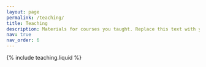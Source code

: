 ```yaml
---
layout: page
permalink: /teaching/
title: Teaching
description: Materials for courses you taught. Replace this text with your description.
nav: true
nav_order: 6
---
```

{% include teaching.liquid %}
